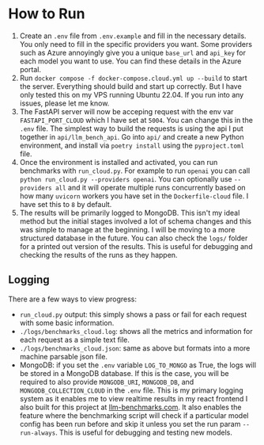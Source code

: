 # How to Run
1. Create an `.env` file from `.env.example` and fill in the necessary details. You only need to fill in the specific providers you want. Some providers such as Azure annoyingly give you a unique `base_url` and `api_key` for each model you want to use. You can find these details in the Azure portal.
2. Run `docker compose -f docker-compose.cloud.yml up --build` to start the server. Everything should build and start up correctly. But I have only tested this on my VPS running Ubuntu 22.04. If you run into any issues, please let me know.
3. The FastAPI server will now be acceping request with the env var `FASTAPI_PORT_CLOUD` which I have set at `5004`. You can change this in the `.env` file. The simplest way to build the requests is using the api I put together in `api/llm_bench_api`. Go into `api/` and create a new Python environment, and install via `poetry install` using the `pyproject.toml` file.
4. Once the environment is installed and activated, you can run benchmarks with `run_cloud.py`. For example to run `openai` you can call `python run_cloud.py --providers openai`. You can optionally use `--providers all` and it will operate multiple runs concurrently based on how many `uvicorn` workers you have set in the `Dockerfile-cloud` file. I have set this to `8` by default.
5. The results will be primarily logged to MongoDB. This isn't my ideal method but the initial stages involved a lot of schema changes and this was simple to manage at the beginning. I will be moving to a more structured database in the future. You can also check the `logs/` folder for a printed out version of the results. This is useful for debugging and checking the results of the runs as they happen.


## Logging
There are a few ways to view progress:
- `run_cloud.py` output: this simply shows a pass or fail for each request with some basic information.
- `./logs/benchmarks_cloud.log`: shows all the metrics and information for each request as a simple text file.
- `./logs/benchmarks_cloud.json`: same as above but formats into a more machine parsable json file.
- MongoDB: if you set the `.env` variable `LOG_TO_MONGO` as True, the logs will be stored in a MongoDB database. If this is the case, you will be required to also provide `MONGODB_URI`, `MONGODB_DB`, and `MONGODB_COLLECTION_CLOUD` in the `.env` file. This is my primary logging system as it enables me to view realtime results in my react frontend I also built for this project at [llm-benchmarks.com](https://llm-benchmarks.com). It also enables the feature where the benchmarking script will check if a particular model config has been run before and skip it unless you set the run param `--run-always`. This is useful for debugging and testing new models.
